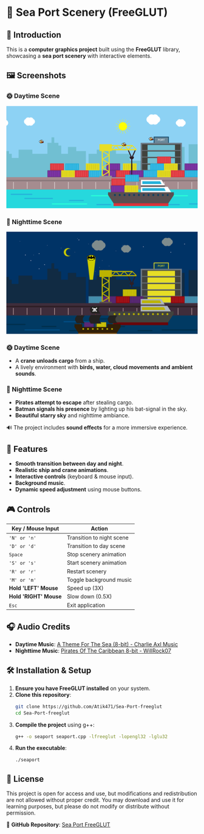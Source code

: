 # 🌊 Sea Port Scenery (FreeGLUT)  

## 📜 Introduction  
This is a **computer graphics project** built using the **FreeGLUT** library, showcasing a **sea port scenery** with interactive elements.  

## 🖼️ Screenshots

### 🌞 Daytime Scene  
![Daytime Scene](screenshots/Day.png)

### 🌙 Nighttime Scene  
![Nighttime Scene](screenshots/Night.png)

### 🌞 Daytime Scene  
- A **crane unloads cargo** from a ship.  
- A lively environment with **birds, water, cloud movements and ambient sounds**. 

### 🌙 Nighttime Scene  
- **Pirates attempt to escape** after stealing cargo.  
- **Batman signals his presence** by lighting up his bat-signal in the sky.
- **Beautiful starry sky** and nighttime ambiance.  

🔊 The project includes **sound effects** for a more immersive experience.  

## 📌 Features  
- **Smooth transition between day and night**.  
- **Realistic ship and crane animations**.  
- **Interactive controls** (keyboard & mouse input).  
- **Background music**.  
- **Dynamic speed adjustment** using mouse buttons.  

## 🎮 Controls  

| Key / Mouse Input         | Action                          |  
|---------------------------|---------------------------------|  
| `'N' or 'n'`             | Transition to night scene      |  
| `'D' or 'd'`             | Transition to day scene        |  
| `Space`                  | Stop scenery animation         |  
| `'S' or 's'`             | Start scenery animation        |  
| `'R' or 'r'`             | Restart scenery                |  
| `'M' or 'm'`             | Toggle background music        |  
| **Hold 'LEFT' Mouse**    | Speed up (3X)                  |  
| **Hold 'RIGHT' Mouse**   | Slow down (0.5X)               |  
| `Esc`                    | Exit application               |  

## 🎧 Audio Credits  
- **Daytime Music**: [A Theme For The Sea (8-bit) - Charlie Axl Music](https://youtu.be/CeLkpIl_dl4?si=6d7_YfmPxLiCCc3n)  
- **Nighttime Music**: [Pirates Of The Caribbean 8-bit - WillRock07](https://youtu.be/ovxUeYPz1D0?si=Q7ggds-ZndK2YSeV)  

## 🛠️ Installation & Setup  
1. **Ensure you have FreeGLUT installed** on your system.  
2. **Clone this repository**:  
   ```sh  
   git clone https://github.com/Atik471/Sea-Port-freeglut  
   cd Sea-Port-freeglut  
   ```  
3. **Compile the project** using g++:  
   ```sh  
   g++ -o seaport seaport.cpp -lfreeglut -lopengl32 -lglu32  
   ```  
4. **Run the executable**:  
   ```sh  
   ./seaport  
   ```  

## 📜 License  
This project is open for access and use, but modifications and redistribution are not allowed without proper credit. You may download and use it for learning purposes, but please do not modify or distribute without permission.

🔗 **GitHub Repository**: [Sea Port FreeGLUT](https://github.com/Atik471/Sea-Port-freeglut)  
